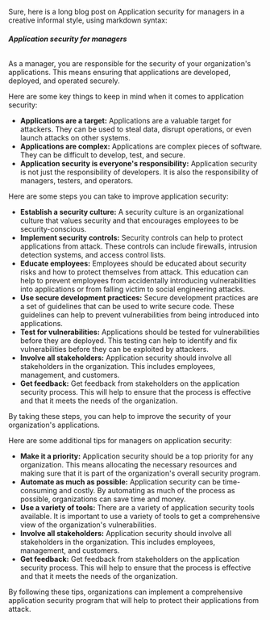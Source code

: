 Sure, here is a long blog post on Application security for managers in a creative informal style, using markdown syntax:

###### **Application security for managers**

As a manager, you are responsible for the security of your organization's applications. This means ensuring that applications are developed, deployed, and operated securely.

Here are some key things to keep in mind when it comes to application security:

* **Applications are a target:** Applications are a valuable target for attackers. They can be used to steal data, disrupt operations, or even launch attacks on other systems.
* **Applications are complex:** Applications are complex pieces of software. They can be difficult to develop, test, and secure.
* **Application security is everyone's responsibility:** Application security is not just the responsibility of developers. It is also the responsibility of managers, testers, and operators.

Here are some steps you can take to improve application security:

* **Establish a security culture:** A security culture is an organizational culture that values security and that encourages employees to be security-conscious.
* **Implement security controls:** Security controls can help to protect applications from attack. These controls can include firewalls, intrusion detection systems, and access control lists.
* **Educate employees:** Employees should be educated about security risks and how to protect themselves from attack. This education can help to prevent employees from accidentally introducing vulnerabilities into applications or from falling victim to social engineering attacks.
* **Use secure development practices:** Secure development practices are a set of guidelines that can be used to write secure code. These guidelines can help to prevent vulnerabilities from being introduced into applications.
* **Test for vulnerabilities:** Applications should be tested for vulnerabilities before they are deployed. This testing can help to identify and fix vulnerabilities before they can be exploited by attackers.
* **Involve all stakeholders:** Application security should involve all stakeholders in the organization. This includes employees, management, and customers.
* **Get feedback:** Get feedback from stakeholders on the application security process. This will help to ensure that the process is effective and that it meets the needs of the organization.

By taking these steps, you can help to improve the security of your organization's applications.

Here are some additional tips for managers on application security:

* **Make it a priority:** Application security should be a top priority for any organization. This means allocating the necessary resources and making sure that it is part of the organization's overall security program.
* **Automate as much as possible:** Application security can be time-consuming and costly. By automating as much of the process as possible, organizations can save time and money.
* **Use a variety of tools:** There are a variety of application security tools available. It is important to use a variety of tools to get a comprehensive view of the organization's vulnerabilities.
* **Involve all stakeholders:** Application security should involve all stakeholders in the organization. This includes employees, management, and customers.
* **Get feedback:** Get feedback from stakeholders on the application security process. This will help to ensure that the process is effective and that it meets the needs of the organization.

By following these tips, organizations can implement a comprehensive application security program that will help to protect their applications from attack.